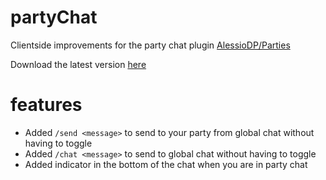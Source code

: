 # partyChat

Clientside improvements for the party chat plugin [AlessioDP/Parties](https://github.com/AlessioDP/Parties)

Download the latest version [here](https://github.com/networkException/partyChat/releases)

# features

- Added `/send <message>` to send to your party from global chat without having to toggle
- Added `/chat <message>` to send to global chat without having to toggle
- Added indicator in the bottom of the chat when you are in party chat
